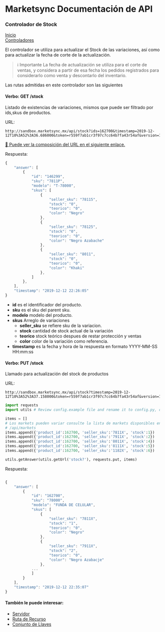 # Marketsync Documentación de API 
### Controlador de Stock

[Inicio](https://github.com/hvalles/marketsync)  
[Controladores](https://github.com/hvalles/marketsync/blob/master/links/controller.md)

El controlador se utiliza para actualizar el Stock de las variaciones, así como para actualizar la fecha de corte de la actualización.

> :information_source: Importante
> La fecha de actualización se utiliza para el corte de ventas, y considera a partir de esa fecha los pedidos registrados para considerarlo como venta y descontarlo del inventario.

Las rutas admitidas en este controlador son las siguientes

#### Verbo: GET /stock

Listado de existencias de variaciones, mismos que puede ser filtrado por ids,skus de productos.

URL:
```HTTP
http://sandbox.marketsync.mx/api/stock?ids=162700&timestamp=2019-12-12T10%3A52%3A36.686000&token=r559f7ab1cr3f97c7cc64b7fa43r54af&version=1.0&signature=54a98aea2667c308ef086195b6d2c9d0ea71efa292071e6399e91bddd0b0144c
```

[:link: Puede ver la composición del URL en el siguiente enlace.](https://github.com/hvalles/marketsync/blob/master/links/url.md)

Respuesta:
```javascript
{
    "answer": [
        {
            "id": "146299",
            "sku": "7811P",
            "modelo": "T-78000",
            "skus": [
                {
                    "seller_sku": "78115",
                    "stock": "0",
                    "teorico": "0",
                    "color": "Negro"
                },
                {
                    "seller_sku": "78125",
                    "stock": "0",
                    "teorico": "0",
                    "color": "Negro Azabache"
                },
                {
                    "seller_sku": "8011",
                    "stock": "0",
                    "teorico": "0",
                    "color": "Khaki"
                },
            ]
        },
    ],
    "timestamp": "2019-12-12 22:26:05"
}
```

- **id** es el identificador del producto.
- **sku** es el sku del parent sku.
- **modelo** modelo del producto.
- **skus** Arreglo de variaciones
  - **seller_sku** se refiere sku de la variacion.
  - **stock** cantidad de stock actual de la variación
  - **teorico** stock teórico despues de restar protección y ventas
  - **color** color de la variación como referencia.
- **timestamp** es la fecha y hora de la respuesta en formato YYYY-MM-SS HH:mm:ss

#### Verbo: PUT /stock

Llamado para actualización del stock de productos

URL:
```HTTP
http://sandbox.marketsync.mx/api/stock?timestamp=2019-12-12T10%3A52%3A37.158000&token=r559f7ab1cr3f97c7cc64b7fa43r54af&version=1.0&signature=561d0f88ad80870e55d34d40413e849a11de3afe752f493669e5ad00d9a41265
```

```python
import requests
import utils # Review config.example file and rename it to config.py, do not forget to erase your keys.

items = []
# Los markets pueden variar consulte la lista de markets disponibles en 
# /api/markets
items.append({'product_id':162700, 'seller_sku':'7811X', 'stock':1})
items.append({'product_id':162700, 'seller_sku':'7911X', 'stock':2}) 
items.append({'product_id':162700, 'seller_sku':'8011X', 'stock':4})
items.append({'product_id':162700, 'seller_sku':'8111X', 'stock':5})
items.append({'product_id':162700, 'seller_sku':'1182X', 'stock':6})

utils.getAnswer(utils.getUrl('stock?'), requests.put, items)
```

Respuesta:
```javascript

{
    "answer": [
        {
            "id": "162700",
            "sku": "78000",
            "modelo": "FUNDA DE CELULAR",
            "skus": [
                {
                    "seller_sku": "7811X",
                    "stock": "1",
                    "teorico": "0",
                    "color": "Negro"
                },
                {
                    "seller_sku": "7911X",
                    "stock": "2",
                    "teorico": "0",
                    "color": "Negro Azabacje"
                },
            ...
            ]
        }
    ],
    "timestamp": "2019-12-12 22:35:07"
}

```


#### También le puede interesar:

- [Servidor](https://github.com/hvalles/marketsync/blob/master/links/server.md)
- [Ruta de Recurso](https://github.com/hvalles/marketsync/blob/master/links/url.md)
- [Conjunto de Llaves](https://github.com/hvalles/marketsync/blob/master/links/keys.md)

